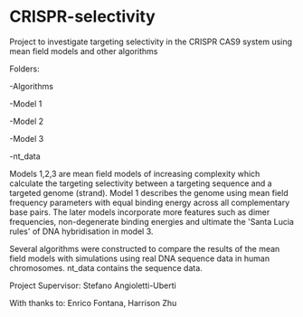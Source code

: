 # CRISPR-selectivity
Project to investigate targeting selectivity in the CRISPR CAS9 system using mean field models and other algorithms

Folders:

-Algorithms

-Model 1

-Model 2

-Model 3

-nt_data


Models 1,2,3 are mean field models of increasing complexity which calculate the targeting selectivity between a targeting sequence and a targeted genome (strand). Model 1 describes the genome using mean field frequency parameters with equal binding energy across all complementary base pairs. The later models incorporate more features such as dimer frequencies, non-degenerate binding energies and ultimate the 'Santa Lucia rules' of DNA hybridisation in model 3.

Several algorithms were constructed to compare the results of the mean field models with simulations using real DNA sequence data in human chromosomes. nt_data contains the sequence data.

Project Supervisor: Stefano Angioletti-Uberti

With thanks to: Enrico Fontana, Harrison Zhu
